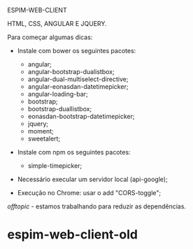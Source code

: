 ESPIM-WEB-CLIENT

HTML, CSS, ANGULAR E JQUERY.

Para começar algumas dicas:
- Instale com bower os seguintes pacotes:
    - angular;
    - angular-bootstrap-dualistbox;
    - angular-dual-multiselect-directive;
    - angular-eonasdan-datetimepicker;
    - angular-loading-bar;
    - bootstrap;
    - bootstrap-duallistbox;
    - eonasdan-bootstrap-datetimepicker;
    - jquery;
    - moment;
    - sweetalert;

- Instale com npm os seguintes pacotes:
    - simple-timepicker;

- Necessário execular um servidor local (api-google);
- Execução no Chrome: usar o add "CORS-toggle";

*offtopic* - estamos trabalhando para reduzir as dependências.


# espim-web-client-old
